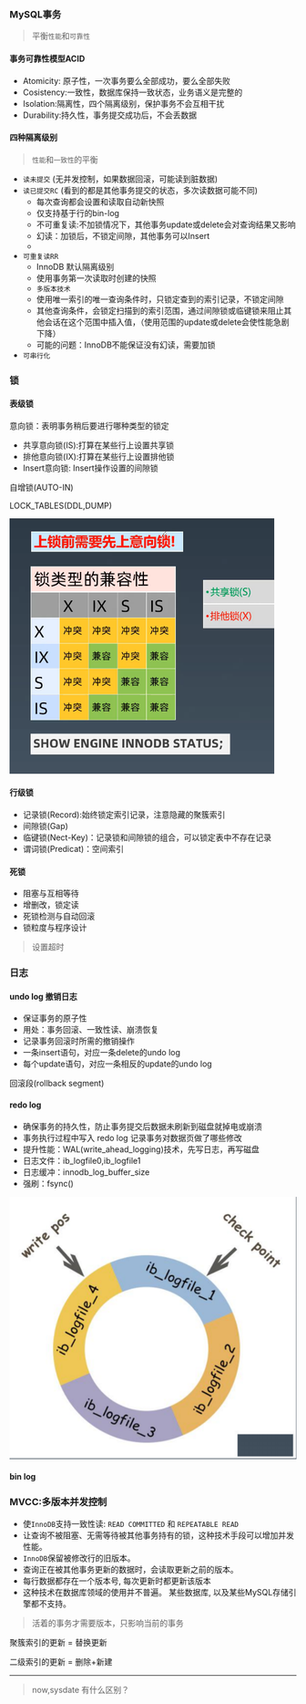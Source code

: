 ### MySQL事务

> 平衡`性能`和`可靠性`

#### 事务可靠性模型ACID
* Atomicity: 原子性，一次事务要么全部成功，要么全部失败
* Cosistency:一致性，数据库保持一致状态，业务语义是完整的
* Isolation:隔离性，四个隔离级别，保护事务不会互相干扰
* Durability:持久性，事务提交成功后，不会丢数据

#### 四种隔离级别

> `性能`和`一致性`的平衡

* `读未提交` (无并发控制，如果数据回滚，可能读到脏数据)
* `读已提交RC` (看到的都是其他事务提交的状态，多次读数据可能不同)
  * 每次查询都会设置和读取自动新快照
  * 仅支持基于行的bin-log
  * 不可重复读:不加锁情况下，其他事务update或delete会对查询结果又影响
  * 幻读：加锁后，不锁定间隙，其他事务可以Insert
  *
* `可重复读RR`
  * InnoDB 默认隔离级别
  * 使用事务第一次读取时创建的快照
  * `多版本技术`
  * 使用唯一索引的唯一查询条件时，只锁定查到的索引记录，不锁定间隙
  * 其他查询条件，会锁定扫描到的索引范围，通过间隙锁或临键锁来阻止其他会话在这个范围中插入值，（使用范围的update或delete会使性能急剧下降）
  * 可能的问题：InnoDB不能保证没有幻读，需要加锁
* `可串行化`


### 锁

#### 表级锁

意向锁：表明事务稍后要进行哪种类型的锁定
* 共享意向锁(IS):打算在某些行上设置共享锁
* 排他意向锁(IX):打算在某些行上设置排他锁
* Insert意向锁: Insert操作设置的间隙锁

自增锁(AUTO-IN)

LOCK_TABLES(DDL,DUMP)

![](pic/20201128170928.png)

#### 行级锁

* 记录锁(Record):始终锁定索引记录，注意隐藏的聚簇索引
* 间隙锁(Gap)
* 临键锁(Nect-Key)：记录锁和间隙锁的组合，可以锁定表中不存在记录
* 谓词锁(Predicat)：空间索引


#### 死锁
* 阻塞与互相等待
* 增删改，锁定读
* 死锁检测与自动回滚
* 锁粒度与程序设计

> 设置超时



### 日志

#### undo log 撤销日志
* 保证事务的原子性
* 用处：事务回滚、一致性读、崩溃恢复
* 记录事务回滚时所需的撤销操作
* 一条insert语句，对应一条delete的undo log
* 每个update语句，对应一条相反的update的undo log

回滚段(rollback segment)

#### redo log
* 确保事务的持久性，防止事务提交后数据未刷新到磁盘就掉电或崩溃
* 事务执行过程中写入 redo log 记录事务对数据页做了哪些修改
* 提升性能：WAL(write_ahead_logging)技术，先写日志，再写磁盘
* 日志文件：ib_logfile0,ib_logfile1
* 日志缓冲：innodb_log_buffer_size
* 强刷：fsync()

![](pic/20201128191758.png)

#### bin log




### MVCC:多版本并发控制

* 使`InnoDB`支持一致性读: `READ COMMITTED` 和 `REPEATABLE READ `
* 让查询不被阻塞、无需等待被其他事务持有的锁，这种技术手段可以增加并发性能。
* `InnoDB`保留被修改行的旧版本。
* 查询正在被其他事务更新的数据时，会读取更新之前的版本。
* 每行数据都存在一个版本号, 每次更新时都更新该版本
* 这种技术在数据库领域的使用并不普遍。 某些数据库, 以及某些MySQL存储引擎都不支持。

> 活着的事务才需要版本，只影响当前的事务

聚簇索引的更新 = 替换更新


二级索引的更新 = 删除+新建

-----
> now,sysdate 有什么区别？
